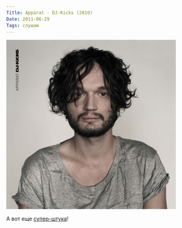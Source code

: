 ```yaml
---
Title: Apparat - DJ-Kicks (2010)
Date: 2011-06-29
Tags: слушаю
---
```


![apparat-dj-kicks.jpg](images/apparat-dj-kicks.jpg)

А вот еще [супер-штука](http://www.discogs.com/Apparat-DJ-Kicks/release/2492745)!